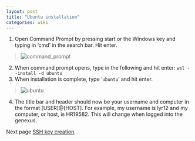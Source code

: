 ```yaml
---
layout: post
title: "Ubuntu installation"
categories: wiki
---
```


1.	Open Command Prompt by pressing start or the Windows key and typing in ‘cmd’ in the search bar. Hit enter.
 
> ![command_prompt](https://user-images.githubusercontent.com/62037577/195848020-e372fbbe-fc5b-49f0-b381-d8b0f7e65b19.png)

2.	When command prompt opens, type in the following and hit enter:
`wsl --install -d ubuntu`
3.	When installation is complete, type ‘`ubuntu`’ and hit enter.
 
> ![ubuntu](https://user-images.githubusercontent.com/62037577/195848050-1474e021-7a1f-413b-858b-f6e4d67ebb31.png)

4.	The title bar and header should now be your username and computer in the format [USER]@[HOST]. For example, my username is lyr12 and my computer, or host, is HR19582. This will change when logged into the genexus.


Next page  [SSH key creation](./SSH-key-creation.md).